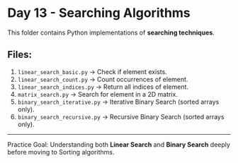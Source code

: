 # Day 13 - Searching Algorithms

This folder contains Python implementations of **searching techniques**.

## Files:
1. `linear_search_basic.py` → Check if element exists.
2. `linear_search_count.py` → Count occurrences of element.
3. `linear_search_indices.py` → Return all indices of element.
4. `matrix_search.py` → Search for element in a 2D matrix.
5. `binary_search_iterative.py` → Iterative Binary Search (sorted arrays only).
6. `binary_search_recursive.py` → Recursive Binary Search (sorted arrays only).

---
Practice Goal: Understanding both **Linear Search** and **Binary Search** deeply before moving to Sorting algorithms.

